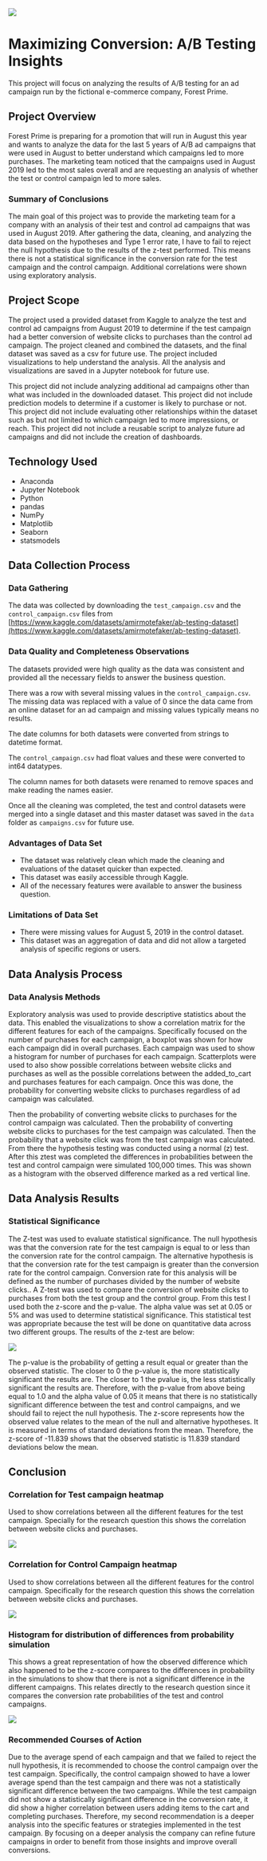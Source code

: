 <img src="./imgs/forest-prime-logo.png">

# Maximizing Conversion: A/B Testing Insights
This project will focus on analyzing the results of A/B testing for an ad campaign run by the fictional e-commerce company, Forest Prime.

## Project Overview
Forest Prime is preparing for a promotion that will run in August this year and wants to analyze the data for the last 5 years of A/B ad campaigns that were used in August to better understand which campaigns led to more purchases. The marketing team noticed that the campaigns used in August 2019 led to the most sales overall and are requesting an analysis of whether the test or control campaign led to more sales.

### Summary of Conclusions
The main goal of this project was to provide the marketing team for a company with an analysis of their test and control ad campaigns that was used in August 2019. After gathering the data, cleaning, and analyzing the data based on the hypotheses and Type 1 error rate, I have to fail to reject the null hypothesis due to the results of the z-test performed. This means there is not a statistical significance in the conversion rate for the test campaign and the control campaign. Additional correlations were shown using exploratory analysis.

## Project Scope
The project used a provided dataset from Kaggle to analyze the test and control ad campaigns from August 2019 to determine if the test campaign had a better conversion of website clicks to purchases than the control ad campaign. The project cleaned and combined the datasets, and the final dataset was saved as a csv for future use. The project included visualizations to help understand the analysis. All the analysis and visualizations are saved in a Jupyter notebook for future use.

This project did not include analyzing additional ad campaigns other than what was included in the downloaded dataset. This project did not include prediction models to determine if a customer is likely to purchase or not. This project did not include evaluating other relationships within the dataset such as but not limited to which campaign led to more impressions, or reach. This project did not include a reusable script to analyze future ad campaigns and did not include the creation of dashboards.

## Technology Used
- Anaconda
- Jupyter Notebook
- Python
- pandas
- NumPy
- Matplotlib
- Seaborn
- statsmodels

## Data Collection Process

### Data Gathering
The data was collected by downloading the `test_campaign.csv` and the `control_campaign.csv` files from [https://www.kaggle.com/datasets/amirmotefaker/ab-testing-dataset](https://www.kaggle.com/datasets/amirmotefaker/ab-testing-dataset).

### Data Quality and Completeness Observations
The datasets provided were high quality as the data was consistent and provided all the necessary fields to answer the business question.

There was a row with several missing values in the `control_campaign.csv`. The missing data was replaced with a value of 0 since the data came from an online dataset for an ad campaign and missing values typically means no results.

The date columns for both datasets were converted from strings to datetime format.

The `control_campaign.csv` had float values and these were converted to int64 datatypes.

The column names for both datasets were renamed to remove spaces and make reading the names easier.

Once all the cleaning was completed, the test and control datasets were merged into a single dataset and this master dataset was saved in the `data` folder as `campaigns.csv` for future use.

### Advantages of Data Set
- The dataset was relatively clean which made the cleaning and evaluations of the dataset quicker than expected.
- This dataset was easily accessible through Kaggle.
- All of the necessary features were available to answer the business question.

### Limitations of Data Set
- There were missing values for August 5, 2019 in the control dataset.
- This dataset was an aggregation of data and did not allow a targeted analysis of specific regions or users.

## Data Analysis Process

### Data Analysis Methods
Exploratory analysis was used to provide descriptive statistics about the data. This enabled the visualizations to show a correlation matrix for the different features for each of the campaigns. Specifically focused on the number of purchases for each campaign, a boxplot was shown for how each campaign did in overall purchases. Each campaign was used to show a histogram for number of purchases for each campaign. Scatterplots were used to also show possible correlations between website clicks and purchases as well as the possible correlations between the added_to_cart and purchases features for each campaign. Once this was done, the probability for converting website clicks to purchases regardless of ad campaign was calculated.

Then the probability of converting website clicks to purchases for the control campaign was calculated. Then the probability of converting website clicks to purchases for the test campaign was calculated. Then the probability that a website click was from the test campaign was calculated. From there the hypothesis testing was conducted using a normal (z) test. After this ztest was completed the differences in probabilities between the test and control campaign were simulated 100,000 times. This was shown as a histogram with the observed difference marked as a red vertical line.

## Data Analysis Results

### Statistical Significance
The Z-test was used to evaluate statistical significance. The null hypothesis was that the conversion rate for the test campaign is equal to or less than the conversion rate for the control campaign. The alternative hypothesis is that the conversion rate for the test campaign is greater than the conversion rate for the control campaign. Conversion rate for this analysis will be defined as the number of purchases divided by the number of website clicks.. A Z-test was used to compare the conversion of website clicks to purchases from both the test group and the control group. From this test I used both the z-score and the p-value. The alpha value was set at 0.05 or 5% and was used to determine statistical significance. This statistical test was appropriate because the test will be done on quantitative data across two different groups. The results of the z-test are below:

<img src="./imgs/z-test-results .png">

The p-value is the probability of getting a result equal or greater than the observed statistic. The closer to 0 the p-value is, the more statistically significant the results are. The closer to 1 the pvalue is, the less statistically significant the results are. Therefore, with the p-value from above being equal to 1.0 and the alpha value of 0.05 it means that there is no statistically significant difference between the test and control campaigns, and we should fail to reject the null hypothesis. The z-score represents how the observed value relates to the mean of the null and alternative hypotheses. It is measured in terms of standard deviations from the mean. Therefore, the z-score of -11.839 shows that the observed statistic is 11.839 standard deviations below the mean.

## Conclusion

### Correlation for Test campaign heatmap
Used to show correlations between all the different features for the test campaign. Specially for the research question this shows the correlation between website clicks and purchases.

<img src="./imgs/test-campaign-heatmap.png">

### Correlation for Control Campaign heatmap
Used to show correlations between all the different features for the control campaign. Specifically for the research question this shows the correlation between website clicks and purchases.

<img src="./imgs/control-campaign-heatmap.png">

### Histogram for distribution of differences from probability simulation
This shows a great representation of how the observed difference which also happened to be the z-score compares to the differences in probability in the simulations to show that there is not a significant difference in the different campaigns. This relates directly to the research question since it compares the conversion rate probabilities of the test and control campaigns.

<img src="./imgs/distribution-from-simulation.png">

### Recommended Courses of Action
Due to the average spend of each campaign and that we failed to reject the null hypothesis, it is recommended to choose the control campaign over the test campaign. Specifically, the control campaign showed to have a lower average spend than the test campaign and there was not a statistically significant difference between the two campaigns. While the test campaign did not show a statistically significant difference in the conversion rate, it did show a higher correlation between users adding items to the cart and completing purchases. Therefore, my second recommendation is a deeper analysis into the specific features or strategies implemented in the test campaign. By focusing on a deeper analysis the company can refine future campaigns in order to benefit from those insights and improve overall conversions.
